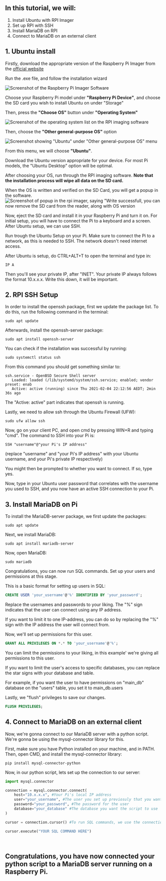 
## In this tutorial, we will:
1. Install Ubuntu with RPI Imager
2. Set up RPI with SSH 
3. Install MariaDB on RPI
4. Connect to MariaDB on an external client


## 1. Ubuntu install 
Firstly, download the appropriate version of the Raspberry Pi Imager from the [official website](https://www.raspberrypi.com/software/)

Run the .exe file, and follow the installation wizard

![Screenshot of the Raspberry Pi Imager Software](https://files.catbox.moe/1coiwd.png)

Choose your Raspberry Pi model under **"Raspberry Pi Device"**, and choose the SD card you wish to install Ubuntu on under "Storage"

Then, press the **"Choose OS"** button under **"Operating System"**

![Screenshot of the operating system list on the RPI imaging software](https://files.catbox.moe/vj69h1.png)

Then, choose the **"Other general-purpose OS"** option

![Screenshot showing "Ubuntu" under "Other general-purpose OS" menu](https://files.catbox.moe/fht9vb.png)

From this menu, we will choose **"Ubuntu"**.

Download the Ubuntu version appropriate for your device. For most Pi models, the "Ubuntu Desktop" option will be optimal.

After choosing your OS, run through the RPI imaging software. **Note that the installation process will wipe all data on the SD card.**

When the OS is written and verified on the SD Card, you will get a popup in the software.
![Screenshot of popup in the rpi imager, saying "Write successfull, you can now remove the SD card from the reader, along with OS version](https://files.catbox.moe/c3l40x.png)

Now, eject the SD card and install it in your Raspberry Pi and turn it on. For initial setup, you will have to connect the Pi to a keyboard and a screen. After Ubuntu setup, we can use SSH.

Run trough the Ubuntu Setup on your Pi. Make sure to connect the Pi to a network, as this is needed to SSH. The network doesn't need internet access.

After Ubuntu is setup, do CTRL+ALT+T to open the terminal and type in:

```console
IP A
``` 

Then you'll see your private IP, after "INET". Your private IP always follows the format 10.x.x.x. Write this down, it will be important.

## 2. RPI SSH Setup

In order to install the openssh package, first we update the package list. To do this, run the following command in the terminal:
```shell
sudo apt update
```
Afterwards, install the openssh-server package:
```console
sudo apt install openssh-server
```

You can check if the installation was successful by running:
```console
sudo systemctl status ssh
```
From this command you should get something similar to:
```Console
ssh.service - OpenBSD Secure Shell server
   Loaded: loaded (/lib/systemd/system/ssh.service; enabled; vendor preset: enab
   Active: active (running) since Thu 2021-02-04 22:12:56 AEDT; 2min 36s ago
```
The "Active: active" part indicates that openssh is running.

Lastly, we need to allow ssh through the Ubuntu Firewall (UFW):
```console
sudo ufw allow ssh
```


Now, go on your client PC, and open cmd by pressing WIN+R and typing "cmd".
The command to SSH into your Pi is:
```console
SSH "username"@"your Pi's IP address"
```
(replace "username" and "your Pi's IP address" with your Ubuntu username, and your Pi's private IP respectively)

You might then be prompted to whether you want to connect. If so, type yes.

Now, type in your Ubuntu user password that correlates with the username you used to SSH, and you now have an active SSH connection to your Pi. 

## 3. Install MariaDB on Pi

To install the MariaDB-server package, we first update the packages:
```console
sudo apt update
```
Next, we install MariaDB:
```console
sudo apt install mariadb-server
```
Now, open MariaDB:
```console
sudo mariadb
```
Congratulations, you can now run SQL commands. Set up your users and permissions at this stage.


This is a basic format for setting up users in SQL:

```sql
CREATE USER 'your_username'@'%' IDENTIFIED BY 'your_password';
```
Replace the usernames and passwords to your liking. The "%" sign indicates that the user can connect using any IP address. 

If you want to limit it to one IP-address, you can do so by replacing the "%" sign with the IP address the user will connect from.

Now, we'll set up permissions for this user.

```sql
GRANT ALL PRIVILEGES ON *.* TO 'your_username'@'%';
```
You can limit the permissions to your liking, in this example' we're giving all permissions to this user.

If you want to limit the user's access to specific databases, you can replace the star signs with your database and table.

For example, if you want the user to have permissions on "main_db" database on the "users" table, you set it to main_db.users

Lastly, we "flush" privileges to save our changes.
```sql
FLUSH PRIVILEGES;
```

## 4. Connect to MariaDB on an external client
Now, we're gonna connect to our MariaDB server with a python script.
We're gonna be using the mysql-connector library for this.


First, make sure you have Python installed on your machine, and in PATH. Then, open CMD, and install the mysql-connector library:
```console
pip install mysql-connector-python
```

Now, in our python script, lets set up the connection to our server:
```python
import mysql.connector

connection = mysql.connector.connect(
    host="10.x.x.x", #Your Pi's local IP address
    user="your_username", #The user you set up previosuly that you want the script to use
    password="your_password", #The password for the user
    database="your_database" #The database you want the script to use
)

cursor = connection.cursor() #To run SQL commands, we use the connection.cursor() function

cursor.execute("YOUR SQL COMMAND HERE")
```
<br>

## Congratulations, you have now connected your python script to a MariaDB server running on a Raspberry Pi.









